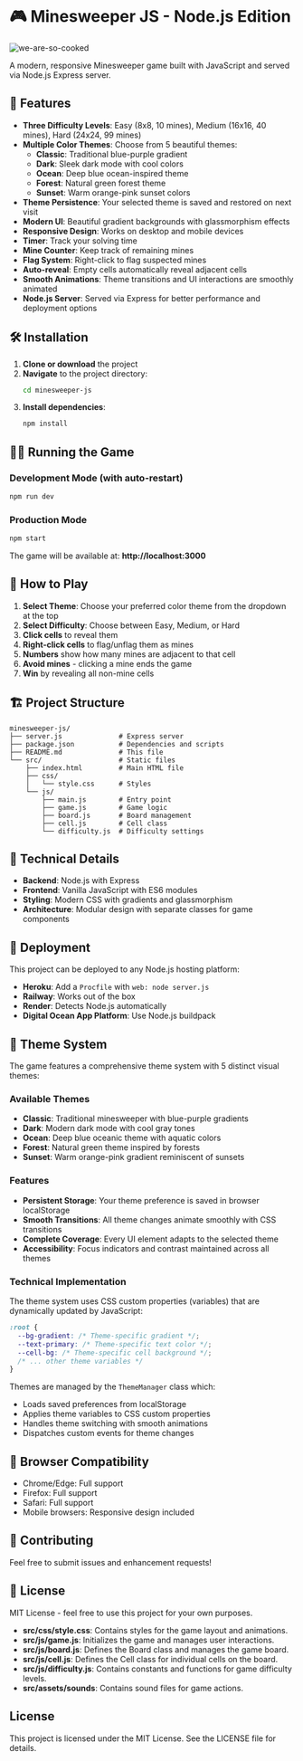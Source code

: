 # 🎮 Minesweeper JS - Node.js Edition

![we-are-so-cooked](https://media1.tenor.com/m/1QW4ZcHeL-YAAAAd/cooked-myself-turkey-kramer.gif)

A modern, responsive Minesweeper game built with JavaScript and served via Node.js Express server.

## 🚀 Features

- **Three Difficulty Levels**: Easy (8x8, 10 mines), Medium (16x16, 40 mines), Hard (24x24, 99 mines)
- **Multiple Color Themes**: Choose from 5 beautiful themes:
  - **Classic**: Traditional blue-purple gradient
  - **Dark**: Sleek dark mode with cool colors
  - **Ocean**: Deep blue ocean-inspired theme
  - **Forest**: Natural green forest theme
  - **Sunset**: Warm orange-pink sunset colors
- **Theme Persistence**: Your selected theme is saved and restored on next visit
- **Modern UI**: Beautiful gradient backgrounds with glassmorphism effects
- **Responsive Design**: Works on desktop and mobile devices
- **Timer**: Track your solving time
- **Mine Counter**: Keep track of remaining mines
- **Flag System**: Right-click to flag suspected mines
- **Auto-reveal**: Empty cells automatically reveal adjacent cells
- **Smooth Animations**: Theme transitions and UI interactions are smoothly animated
- **Node.js Server**: Served via Express for better performance and deployment options

## 🛠️ Installation

1. **Clone or download** the project
2. **Navigate** to the project directory:
   ```bash
   cd minesweeper-js
   ```
3. **Install dependencies**:
   ```bash
   npm install
   ```

## 🏃‍♂️ Running the Game

### Development Mode (with auto-restart)
```bash
npm run dev
```

### Production Mode
```bash
npm start
```

The game will be available at: **http://localhost:3000**

## 🎯 How to Play

1. **Select Theme**: Choose your preferred color theme from the dropdown at the top
2. **Select Difficulty**: Choose between Easy, Medium, or Hard
3. **Click cells** to reveal them
4. **Right-click cells** to flag/unflag them as mines
5. **Numbers** show how many mines are adjacent to that cell
6. **Avoid mines** - clicking a mine ends the game
6. **Win** by revealing all non-mine cells

## 🏗️ Project Structure

```
minesweeper-js/
├── server.js              # Express server
├── package.json           # Dependencies and scripts
├── README.md              # This file
└── src/                   # Static files
    ├── index.html         # Main HTML file
    ├── css/
    │   └── style.css      # Styles
    └── js/
        ├── main.js        # Entry point
        ├── game.js        # Game logic
        ├── board.js       # Board management
        ├── cell.js        # Cell class
        └── difficulty.js  # Difficulty settings
```

## 🔧 Technical Details

- **Backend**: Node.js with Express
- **Frontend**: Vanilla JavaScript with ES6 modules
- **Styling**: Modern CSS with gradients and glassmorphism
- **Architecture**: Modular design with separate classes for game components

## 🚀 Deployment

This project can be deployed to any Node.js hosting platform:

- **Heroku**: Add a `Procfile` with `web: node server.js`
- **Railway**: Works out of the box
- **Render**: Detects Node.js automatically
- **Digital Ocean App Platform**: Use Node.js buildpack

## 🎨 Theme System

The game features a comprehensive theme system with 5 distinct visual themes:

### Available Themes
- **Classic**: Traditional minesweeper with blue-purple gradients
- **Dark**: Modern dark mode with cool gray tones
- **Ocean**: Deep blue oceanic theme with aquatic colors
- **Forest**: Natural green theme inspired by forests
- **Sunset**: Warm orange-pink gradient reminiscent of sunsets

### Features
- **Persistent Storage**: Your theme preference is saved in browser localStorage
- **Smooth Transitions**: All theme changes animate smoothly with CSS transitions
- **Complete Coverage**: Every UI element adapts to the selected theme
- **Accessibility**: Focus indicators and contrast maintained across all themes

### Technical Implementation
The theme system uses CSS custom properties (variables) that are dynamically updated by JavaScript:

```css
:root {
  --bg-gradient: /* Theme-specific gradient */;
  --text-primary: /* Theme-specific text color */;
  --cell-bg: /* Theme-specific cell background */;
  /* ... other theme variables */
}
```

Themes are managed by the `ThemeManager` class which:
- Loads saved preferences from localStorage
- Applies theme variables to CSS custom properties
- Handles theme switching with smooth animations
- Dispatches custom events for theme changes

## 📱 Browser Compatibility

- Chrome/Edge: Full support
- Firefox: Full support
- Safari: Full support
- Mobile browsers: Responsive design included

## 🤝 Contributing

Feel free to submit issues and enhancement requests!

## 📄 License

MIT License - feel free to use this project for your own purposes.
- **src/css/style.css**: Contains styles for the game layout and animations.
- **src/js/game.js**: Initializes the game and manages user interactions.
- **src/js/board.js**: Defines the Board class and manages the game board.
- **src/js/cell.js**: Defines the Cell class for individual cells on the board.
- **src/js/difficulty.js**: Contains constants and functions for game difficulty levels.
- **src/assets/sounds**: Contains sound files for game actions.

## License
This project is licensed under the MIT License. See the LICENSE file for details.